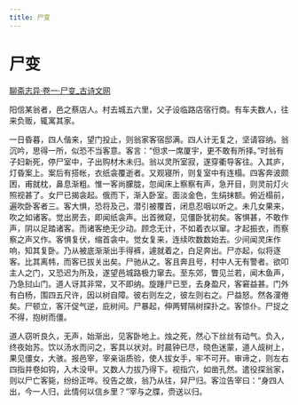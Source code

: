 ```yaml
---
title: 尸变
---
```


# 尸变

[聊斋志异·卷一·尸变_古诗文网](https://so.gushiwen.cn/guwen/bookv_46653FD803893E4F62A13BBE7C63BA6C.aspx)

阳信某翁者，邑之蔡店人。村去城五六里，父子设临路店宿行商。有车夫数人，往来负贩，辄寓其家。

 一日昏暮，四人偕来，望门投止，则翁家客宿邸满。四人计无复之，坚请容纳。翁沉吟，思得一所，似恐不当客意。客言：“但求一席厦宇，更不敢有所择。”时翁有子妇新死，停尸室中，子出购材木未归。翁以灵所室寂，遂穿衢导客往。入其庐，灯昏案上。案后有搭帐，衣纸衾覆逝者。又观寝所，则复室中有连榻。四客奔波颇困，甫就枕，鼻息渐粗。惟一客尚朦胧，忽闻床上察察有声，急开目，则灵前灯火照视甚了。女尸已揭衾起。俄而下，渐入卧室。面淡金色，生绢抹额。俯近榻前，遍吹卧客者三。客大惧，恐将及己，潜引被覆首，闭息忍咽以听之。未几女果来，吹之如诸客。觉出房去，即闻纸衾声。出首微窥，见僵卧犹初矣。客惧甚，不敢作声，阴以足踏诸客。而诸客绝无少动。顾念无计，不如着衣以窜。才起振衣，而察察之声又作。客惧复伏，缩首衾中。觉女复来，连续吹数数始去。少间闻灵床作响，知其复卧。乃从被底渐渐出手得裤，遽就着之，白足奔出。尸亦起，似将逐客。比其离帏，而客已拔关出矣。尸驰从之。客且奔且号，村中人无有警者。欲叩主人之门，又恐迟为所及，遂望邑城路极力窜去。至东郊，瞥见兰若，闻木鱼声，乃急挝山门。道人讶其非常，又不即纳。旋踵尸已至，去身盈尺，客窘益甚。门外有白杨，围四五尺许，因以树自障。彼右则左之，彼左则右之。尸益怒。然各濅倦矣。尸顿立，客汗促气逆，庇树间。尸暴起，伸两臂隔树探扑之。客惊仆。尸捉之不得，抱树而僵。

道人窃听良久，无声，始渐出，见客卧地上。烛之死，然心下丝丝有动气。负入，终夜始苏。饮以汤水而问之，客具以状对。时晨钟已尽，晓色迷蒙，道人觇树上，果见僵女，大骇。报邑宰，宰亲诣质验，使人拔女手，牢不可开。审谛之，则左右四指并卷如钩，入木没甲。又数人力拔乃得下。视指穴，如凿孔然。遣役探翁家，则以尸亡客毙，纷纷正哗。役告之故，翁乃从往，舁尸归。客泣告宰曰：“身四人出，今一人归，此情何以信乡里？”宰与之牒，赍送以归。